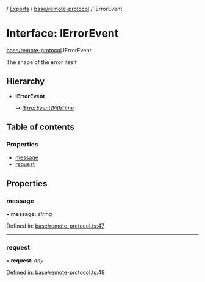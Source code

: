 [](../README.md) / [Exports](../modules.md) / [base/remote-protocol](../modules/base_remote_protocol.md) / IErrorEvent

# Interface: IErrorEvent

[base/remote-protocol](../modules/base_remote_protocol.md).IErrorEvent

The shape of the error itself

## Hierarchy

* **IErrorEvent**

  ↳ [*IErrorEventWithTime*](client_internal_testing.ierroreventwithtime.md)

## Table of contents

### Properties

- [message](base_remote_protocol.ierrorevent.md#message)
- [request](base_remote_protocol.ierrorevent.md#request)

## Properties

### message

• **message**: *string*

Defined in: [base/remote-protocol.ts:47](https://github.com/onzag/itemize/blob/3efa2a4a/base/remote-protocol.ts#L47)

___

### request

• **request**: *any*

Defined in: [base/remote-protocol.ts:48](https://github.com/onzag/itemize/blob/3efa2a4a/base/remote-protocol.ts#L48)

